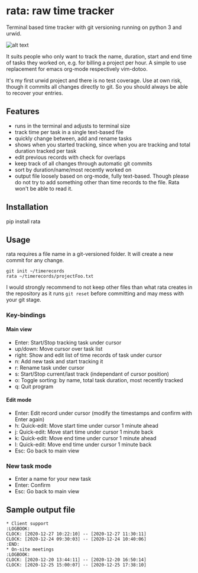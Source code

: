 # rata: raw time tracker

Terminal based time tracker with git versioning running on python 3 and urwid.

![alt text](https://user-images.githubusercontent.com/16137830/103478188-1c158300-4dc5-11eb-9c61-d2ad23981745.png)

It suits people who only want to track the name, duration, start and end time of tasks they worked on, e.g. for billing
a project per hour. A simple to use replacement for emacs org-mode respectively vim-dotoo.

It's my first urwid project and there is no test coverage. Use at own risk, though it commits all changes directly to
git. So you should always be able to recover your entries.

## Features

- runs in the terminal and adjusts to terminal size
- track time per task in a single text-based file
- quickly change between, add and rename tasks
- shows when you started tracking, since when you are tracking and total duration tracked per task
- edit previous records with check for overlaps
- keep track of all changes through automatic git commits
- sort by duration/name/most recently worked on
- output file loosely based on org-mode, fully text-based. Though please do not try to add something other than time
  records to the file. Rata won't be able to read it.

## Installation

pip install rata

## Usage

rata requires a file name in a git-versioned folder. It will create a new commit for any change.

````
git init ~/timerecords
rata ~/timerecords/projectFoo.txt
````
I would strongly recommend to not keep other files than what rata creates in the repository as it runs `git reset` before committing and may mess with your git stage.

### Key-bindings

#### Main view

- Enter: Start/Stop tracking task under cursor
- up/down: Move cursor over task list
- right: Show and edit list of time records of task under cursor
- n: Add new task and start tracking it
- r: Rename task under cursor
- s: Start/Stop current/last track (independant of cursor position)
- o: Toggle sorting: by name, total task duration, most recently tracked
- q: Quit program

#### Edit mode

- Enter: Edit record under cursor (modify the timestamps and confirm with Enter again)
- h: Quick-edit: Move start time under cursor 1 minute ahead
- j: Quick-edit: Move start time under cursor 1 minute back
- k: Quick-edit: Move end time under cursor 1 minute ahead
- l: Quick-edit: Move end time under cursor 1 minute back
- Esc: Go back to main view

### New task mode

- Enter a name for your new task
- Enter: Confirm
- Esc: Go back to main view

## Sample output file

````
* Client support
:LOGBOOK:
CLOCK: [2020-12-27 10:22:10] -- [2020-12-27 11:30:11]
CLOCK: [2020-12-24 09:30:03] -- [2020-12-24 10:40:06]
:END:
* On-site meetings
:LOGBOOK:
CLOCK: [2020-12-20 13:44:11] -- [2020-12-20 16:50:14]
CLOCK: [2020-12-25 15:00:07] -- [2020-12-25 17:38:10]

````
